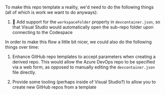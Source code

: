 To make this repo template a reality, we'd need to do the following things (all of which is work we want to do anyways):

1. :runner: Add support for the `workspaceFolder` property in `devcontainer.json`, so that Visual Studio would automatically open the sub-repo folder upon connecting to the Codespace

In order to make this flow a little bit nicer, we could also do the following things over time:

1. Enhance GitHub repo templates to accept parameters when creating a derived repo. This would allow the Azure DevOps repo to be specified via a web form, as opposed to manually editing the `devcontainer.json` file directly.

1. Provide some tooling (perhaps inside of Visual Studio?) to allow you to create new GitHub repos from a template
